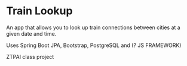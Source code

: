 # Train Lookup

An app that allows you to look up train connections between cities at a given date and time.

Uses Spring Boot JPA, Bootstrap, PostgreSQL and (? JS FRAMEWORK)

ZTPAI class project

